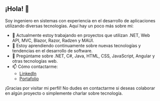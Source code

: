 ## ¡Hola! 👋

Soy ingeniero en sistemas con experiencia en el desarrollo de aplicaciones utilizando diversas tecnologías. Aquí hay un poco más sobre mí:

- 🔭 Actualmente estoy trabajando en proyectos que utilizan .NET, Web API, MVC, Blazor, Razor, Radzen y MAUI.
- 🌱 Estoy aprendiendo continuamente sobre nuevas tecnologías y tendencias en el desarrollo de software.
- 💬 Pregúntame sobre .NET, C#, Java, HTML, CSS, JavaScript, Angular y otras tecnologías web.
- 📫 Cómo contactarme: 
  -  [LinkedIn](https://www.linkedin.com/in/alvaro-ku/)
  -  [Portafolio](https://alvaro-ku.web.app/)

¡Gracias por visitar mi perfil! No dudes en contactarme si deseas colaborar en algún proyecto o simplemente charlar sobre tecnología.
